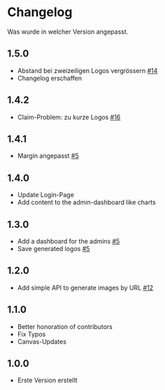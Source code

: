# Changelog

Was wurde in welcher Version angepasst.

## 1.5.0

- Abstand bei zweizeiligen Logos vergrössern [#14](/../../issues/14)
- Changelog erschaffen

## 1.4.2

- Claim-Problem: zu kurze Logos [#16](/../../issues/16)

## 1.4.1

- Margin angepasst [#5](/../../issues/5)

## 1.4.0

- Update Login-Page
- Add content to the admin-dashboard like charts

## 1.3.0

- Add a dashboard for the admins [#5](/../../issues/5)
- Save generated logos [#5](/../../issues/5)

## 1.2.0

- Add simple API to generate images by URL [#12](/../../issues/12)

## 1.1.0

- Better honoration of contributors
- Fix Typos
- Canvas-Updates

## 1.0.0

- Erste Version erstellt
